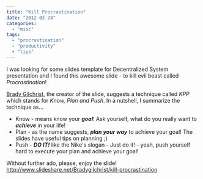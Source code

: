 ```yaml
---
title: "Kill Procrastination"
date: "2012-02-24"
categories: 
  - "misc"
tags: 
  - "procrastination"
  - "productivity"
  - "tips"
---
```


I was looking for some slides template for Decentralized System presentation and I found this awesome slide - to kill evil beast called _Procrastination_!

[Brady Gilchrist](http://www.slideshare.net/Bradygilchrist), the creator of the slide, suggests a technique called _KPP_ which stands for _Know, Plan and Push_. In a nutshell, I summarize the technique as...

- Know - means know your _**goal**_! Ask yourself, what do you really want to _**achieve**_ in your life!
- Plan - as the name suggests, _**plan your way**_ to achieve your goal! The slides have useful tips on planning ;)
- Push - _**DO IT!**_ like the Nike's slogan - Just do it! - yeah, push yourself hard to execute your plan and achieve your goal!

Without further ado, please, enjoy the slide! http://www.slideshare.net/Bradygilchrist/kill-procrastination
